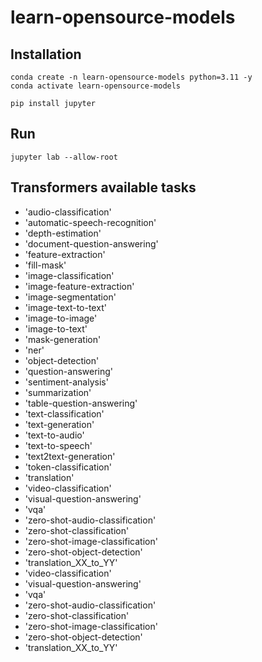 # learn-opensource-models

## Installation

```
conda create -n learn-opensource-models python=3.11 -y
conda activate learn-opensource-models
```

```
pip install jupyter
```

## Run

```
jupyter lab --allow-root
```

## Transformers available tasks

- 'audio-classification' 
- 'automatic-speech-recognition' 
- 'depth-estimation' 
- 'document-question-answering'
- 'feature-extraction' 
- 'fill-mask' 
- 'image-classification'
- 'image-feature-extraction'
- 'image-segmentation' 
- 'image-text-to-text' 
- 'image-to-image' 
- 'image-to-text'
- 'mask-generation'
- 'ner' 
- 'object-detection'
- 'question-answering'
- 'sentiment-analysis'
- 'summarization' 
- 'table-question-answering'
- 'text-classification' 
- 'text-generation' 
- 'text-to-audio' 
- 'text-to-speech' 
- 'text2text-generation'
- 'token-classification' 
- 'translation' 
- 'video-classification'
- 'visual-question-answering'
- 'vqa' 
- 'zero-shot-audio-classification'
- 'zero-shot-classification'
- 'zero-shot-image-classification'
- 'zero-shot-object-detection'
- 'translation_XX_to_YY'
- 'video-classification'
- 'visual-question-answering'
- 'vqa' 
- 'zero-shot-audio-classification'
- 'zero-shot-classification'
- 'zero-shot-image-classification'
- 'zero-shot-object-detection'
- 'translation_XX_to_YY'